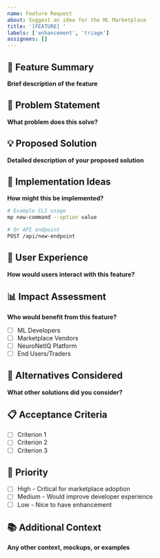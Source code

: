 ```yaml
---
name: Feature Request
about: Suggest an idea for the ML Marketplace
title: '[FEATURE] '
labels: ['enhancement', 'triage']
assignees: []
---
```


## 🎯 Feature Summary

**Brief description of the feature**

## 🤔 Problem Statement

**What problem does this solve?**

## 💡 Proposed Solution

**Detailed description of your proposed solution**

## 🔧 Implementation Ideas

**How might this be implemented?**

```bash
# Example CLI usage
mp new-command --option value

# Or API endpoint
POST /api/new-endpoint
```

## 🎨 User Experience

**How would users interact with this feature?**

## 📊 Impact Assessment

**Who would benefit from this feature?**

- [ ] ML Developers
- [ ] Marketplace Vendors  
- [ ] NeuroNetIQ Platform
- [ ] End Users/Traders

## 🔄 Alternatives Considered

**What other solutions did you consider?**

## 📋 Acceptance Criteria

- [ ] Criterion 1
- [ ] Criterion 2
- [ ] Criterion 3

## 🚀 Priority

- [ ] High - Critical for marketplace adoption
- [ ] Medium - Would improve developer experience
- [ ] Low - Nice to have enhancement

## 📚 Additional Context

**Any other context, mockups, or examples**
